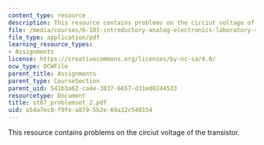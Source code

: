 ```yaml
---
content_type: resource
description: This resource contains problems on the circiut voltage of the transistor.
file: /media/courses/6-101-introductory-analog-electronics-laboratory-spring-2007/a54a7ec8f9fea8795b2e69a12c548154_st07_problemset_2.pdf
file_type: application/pdf
learning_resource_types:
- Assignments
license: https://creativecommons.org/licenses/by-nc-sa/4.0/
ocw_type: OCWFile
parent_title: Assignments
parent_type: CourseSection
parent_uid: 541b3a62-ca4e-3837-6657-d31ed0244533
resourcetype: Document
title: st07_problemset_2.pdf
uid: a54a7ec8-f9fe-a879-5b2e-69a12c548154
---
```

This resource contains problems on the circiut voltage of the transistor.